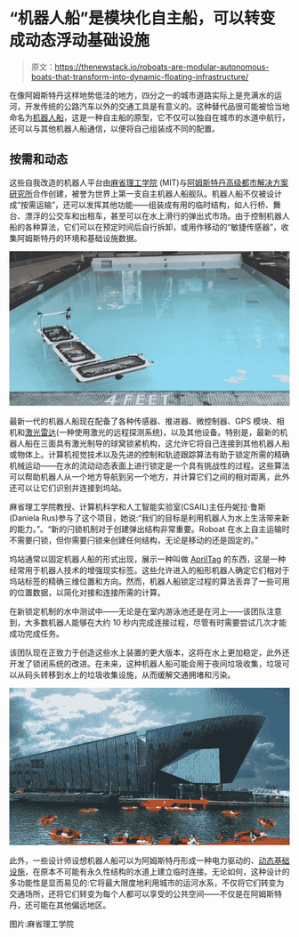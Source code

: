# “机器人船”是模块化自主船，可以转变成动态浮动基础设施

> 原文：<https://thenewstack.io/roboats-are-modular-autonomous-boats-that-transform-into-dynamic-floating-infrastructure/>

在像阿姆斯特丹这样地势低洼的地方，四分之一的城市道路实际上是充满水的运河，开发传统的公路汽车以外的交通工具是有意义的。这种替代品很可能被恰当地命名为[机器人船](http://roboat.org/)，这是一种自主船的原型，它不仅可以独自在城市的水道中航行，还可以与其他机器人船通信，以便将自己组装成不同的配置。

## 按需和动态

这些自我改造的机器人平台由[麻省理工学院](http://www.mit.edu/) (MIT)与[阿姆斯特丹高级都市解决方案研究所](https://www.ams-institute.org/)合作创建，被誉为世界上第一支自主机器人船舰队。机器人船不仅被设计成“按需运输”，还可以发挥其他功能——组装成有用的临时结构，如人行桥、舞台、漂浮的公交车和出租车，甚至可以在水上滑行的弹出式市场。由于控制机器人船的各种算法，它们可以在预定时间后自行拆卸，或用作移动的“敏捷传感器”，收集阿姆斯特丹的环境和基础设施数据。

![](img/d8c9d208310ac6d58549c61c9d98188e.png)

最新一代的机器人船现在配备了各种传感器、推进器、微控制器、GPS 模块、相机和[激光雷达](https://en.wikipedia.org/wiki/Lidar)(一种使用激光的远程探测系统)，以及其他设备。特别是，最新的机器人船在三面具有激光制导的球窝锁紧机构，这允许它将自己连接到其他机器人船或物体上。计算机视觉技术以及先进的控制和轨迹跟踪算法有助于锁定所需的精确机械运动——在水的流动动态表面上进行锁定是一个具有挑战性的过程。这些算法可以帮助机器人从一个地方导航到另一个地方，并计算它们之间的相对距离，此外还可以让它们识别并连接到坞站。

麻省理工学院教授、计算机科学和人工智能实验室(CSAIL)主任丹妮拉·鲁斯(Daniela Rus)参与了这个项目，她说:“我们的目标是利用机器人为水上生活带来新的能力。”。“新的闩锁机制对于创建弹出结构非常重要。Roboat 在水上自主运输时不需要闩锁，但你需要闩锁来创建任何结构，无论是移动的还是固定的。”

坞站通常以固定机器人船的形式出现，展示一种叫做 [AprilTag](https://github.com/AprilRobotics/apriltag) 的东西，这是一种经常用于机器人技术的增强现实标签。这些允许进入的船形机器人确定它们相对于坞站标签的精确三维位置和方向。然而，机器人船锁定过程的算法丢弃了一些可用的位置数据，以简化对接和连接所需的计算。

在新锁定机制的水中测试中——无论是在室内游泳池还是在河上——该团队注意到，大多数机器人能够在大约 10 秒内完成连接过程，尽管有时需要尝试几次才能成功完成任务。

该团队现在正致力于创造这些水上装置的更大版本，这将在水上更加稳定，此外还开发了锁闭系统的改进。在未来，这种机器人船可能会用于夜间垃圾收集，垃圾可以从码头转移到水上的垃圾收集设施，从而缓解交通拥堵和污染。

![](img/1e3341a779499cc362f882ae2563f227.png)

此外，一些设计师设想机器人船可以为阿姆斯特丹形成一种电力驱动的、[动态基础设施](https://www.dezeen.com/2019/08/14/roundaround-carlo-ratti-mit-senseable-city-lab-amsterdam-netherlands/)，在原本不可能有永久性结构的水道上建立临时连接。无论如何，这种设计的多功能性是显而易见的:它将最大限度地利用城市的运河水系，不仅将它们转变为交通场所，还将它们转变为每个人都可以享受的公共空间——不仅是在阿姆斯特丹，还可能在其他偏远地区。

图片:麻省理工学院

<svg xmlns:xlink="http://www.w3.org/1999/xlink" viewBox="0 0 68 31" version="1.1"><title>Group</title> <desc>Created with Sketch.</desc></svg>